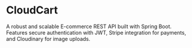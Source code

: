 # CloudCart
A robust and scalable E-commerce REST API built with Spring Boot. Features secure authentication with JWT, Stripe integration for payments, and Cloudinary for image uploads.
